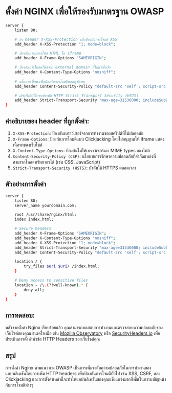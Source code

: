 # ตั้งค่า NGINX เพื่อให้รองรับมาตรฐาน OWASP
```bash
server {
    listen 80;

    # ส่ง header X-XSS-Protection เพื่อป้องกันการโจมตี XSS
    add_header X-XSS-Protection "1; mode=block";

    # ป้องกันการแสดงไฟล์ HTML ใน iframe
    add_header X-Frame-Options "SAMEORIGIN";

    # ป้องกันการโหลดไฟล์จาก external domain ที่ไม่น่าเชื่อถือ
    add_header X-Content-Type-Options "nosniff";
    
    # นโยบายเนื้อหาเพื่อป้องกันการโจมตีหลายรูปแบบ
    add_header Content-Security-Policy "default-src 'self'; script-src 'self'; style-src 'self'; img-src 'self' data:; font-src 'self'; object-src 'none'; frame-ancestors 'self';";

    # เสิร์ฟไฟล์ที่มีการเข้ารหัส HTTP Strict Transport Security (HSTS)
    add_header Strict-Transport-Security "max-age=31536000; includeSubDomains; preload" always;
}
```

## คำอธิบายของ header ที่ถูกตั้งค่า:
1. `X-XSS-Protection`: ป้องกันเบราว์เซอร์จากการทำงานของสคริปต์ที่ไม่ปลอดภัย
2. `X-Frame-Options`: ป้องกันการโจมตีแบบ Clickjacking โดยไม่อนุญาตให้ iframe แสดงเนื้อหาของเว็บไซต์
3. `X-Content-Type-Options`: ป้องกันไม่ให้เบราว์เซอร์เดา MIME types ของไฟล์
4. `Content-Security-Policy (CSP)`: นโยบายการรักษาความปลอดภัยที่จำกัดแหล่งที่สามารถโหลดทรัพยากรได้ (เช่น CSS, JavaScript)
5. `Strict-Transport-Security (HSTS)`: บังคับใช้ HTTPS ตลอดเวลา

## ตัวอย่างการตั้งค่า
```bash
server {
    listen 80;
    server_name yourdomain.com;

    root /usr/share/nginx/html;
    index index.html;

    # Secure headers
    add_header X-Frame-Options "SAMEORIGIN";
    add_header X-Content-Type-Options "nosniff";
    add_header X-XSS-Protection "1; mode=block";
    add_header Strict-Transport-Security "max-age=31536000; includeSubDomains; preload" always;
    add_header Content-Security-Policy "default-src 'self'; script-src 'self'; style-src 'self'; object-src 'none';";

    location / {
        try_files $uri $uri/ /index.html;
    }

    # Deny access to sensitive files
    location ~ /\.(?!well-known).* {
        deny all;
    }
}
```

## การทดสอบ:
หลังจากตั้งค่า Nginx เรียบร้อยแล้ว คุณสามารถทดสอบการทำงานและตรวจสอบความปลอดภัยของเว็บไซต์ของคุณผ่านเครื่องมือ เช่น [Mozilla Observatory](https://developer.mozilla.org/en-US/observatory) หรือ [SecurityHeaders.io](https://securityheaders.com/) เพื่อประเมินการตั้งค่าหัวข้อ HTTP Headers ของเว็บไซต์คุณ

## สรุป
การตั้งค่า Nginx ตามแนวทาง OWASP เป็นการเพิ่มระดับความปลอดภัยในการทำงานของแอปพลิเคชันโดยการเพิ่ม HTTP headers เพื่อป้องกันการโจมตีทั่วไป เช่น XSS, CSRF, และ Clickjacking และการตั้งค่าเหล่านี้จะทำให้แอปพลิเคชันของคุณแข็งแกร่งมากยิ่งขึ้นในการเผชิญหน้ากับการโจมตีต่างๆ
